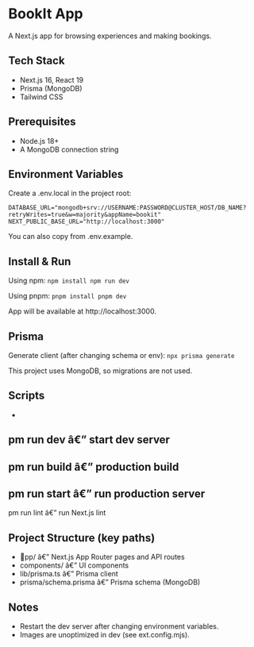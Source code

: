 ﻿# BookIt App

A Next.js app for browsing experiences and making bookings.

## Tech Stack
- Next.js 16, React 19
- Prisma (MongoDB)
- Tailwind CSS

## Prerequisites
- Node.js 18+
- A MongoDB connection string

## Environment Variables
Create a .env.local in the project root:

`
DATABASE_URL="mongodb+srv://USERNAME:PASSWORD@CLUSTER_HOST/DB_NAME?retryWrites=true&w=majority&appName=bookit"
NEXT_PUBLIC_BASE_URL="http://localhost:3000"
`

You can also copy from .env.example.

## Install & Run
Using npm:
`
npm install
npm run dev
`

Using pnpm:
`
pnpm install
pnpm dev
`

App will be available at http://localhost:3000.

## Prisma
Generate client (after changing schema or env):
`
npx prisma generate
`

This project uses MongoDB, so migrations are not used.

## Scripts
- 
pm run dev â€” start dev server
- 
pm run build â€” production build
- 
pm run start â€” run production server
- 
pm run lint â€” run Next.js lint

## Project Structure (key paths)
- pp/ â€” Next.js App Router pages and API routes
- components/ â€” UI components
- lib/prisma.ts â€” Prisma client
- prisma/schema.prisma â€” Prisma schema (MongoDB)

## Notes
- Restart the dev server after changing environment variables.
- Images are unoptimized in dev (see 
ext.config.mjs).
